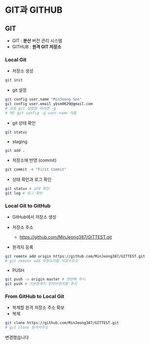 # GIT과 GITHUB
## GIT

- GIT : **분산** 버전 관리 시스템
- GITHUB : **원격 GIT 저장소**

### Local Git

- 저장소 생성
```bash
git init
```

- git 설정
```bash
git config user.name "MinJeong Seo"
git config user.email ybsm0629@gmail.com
# 공용 git 설정을 하려면 -g
# 예) git config -g user.name 이름
```

- git 상태 확인
```bash
git status
```

- staging
```bash
git add .
```

- 저장소에 반영 (commit)
```bash
git commit -m "First Commit"
```

- 상태 확인과 로그 확인
```bash
git status # 상태 확인
git log # 로그 확인
```

### Local Git to GitHub
- GitHub에서 저장소 생성
- 저장소 주소
    - https://github.com/MinJeong387/GITTEST.git

- 원격지 등록
```bash
git remote add origin https://github.com/MinJeong387/GITTEST.git
# git remote add 저장소이름 저장소주소
```
- PUSH
```bash
git push -u origin master # 첫번째 푸시
git push # 기본원격지 현재브랜치를 푸시
```

### From GitHub to Local Git
- 복제할 원격 저장소 주소 확보
- 복제
```bash
git clone https://github.com/MinJeong387/GITTEST.git
# git clone 원격지주소
```

변경했습니다